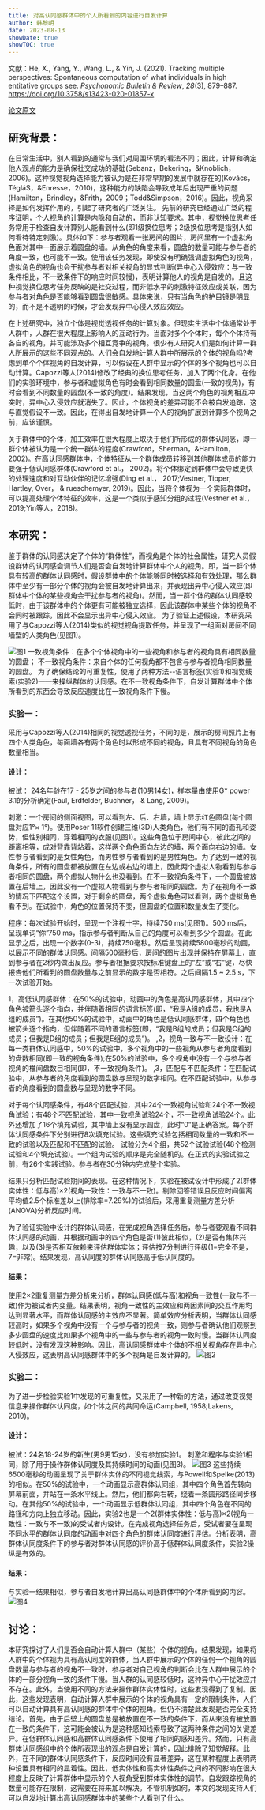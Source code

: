 ```yaml
---
title: 对高认同感群体中的个人所看到的内容进行自发计算
author: 韩黎明
date: 2023-08-13
showDate: true
showTOC: true
---
```

文献：He, X., Yang, Y., Wang, L., & Yin, J. (2021). Tracking multiple perspectives: Spontaneous computation of what individuals in high entitative groups see. _Psychonomic Bulletin & Review_, _28_(3), 879–887. https://doi.org/10.3758/s13423-020-01857-x


[论文原文](../Source_Files/2023-08-13-HLM.pdf)



## 研究背景：
在日常生活中，别人看到的通常与我们对周围环境的看法不同；因此，计算和确定他人观点的能力是确保社交成功的基础(Sebanz，Bekering，&Knoblich，2006)。这种视觉视角选择能力被认为是在非常早期的发展中就存在的(Kovács，TégláS，&Enresse，2010)，这种能力的缺陷会导致成年后出现严重的问题(Hamilton，Brindley，&Frith，2009；Todd&Simpson，2016)。因此，视角采择是如何发挥作用的，引起了研究者的广泛关注。
先前的研究已经通过广泛的程序证明，个人视角的计算是内隐和自动的，而非认知要求。其中，视觉换位思考任务常用于检查自发计算别人能看到什么(即1级换位思考；2级换位思考是指别人如何看待特定刺激)。具体如下：参与者观看一张房间的图片，房间里有一个虚拟角色面对其中一面展示着圆盘的墙。从角色的角度来看，圆盘的数量可能与参与者的角度一致，也可能不一致。使用该任务发现，即使没有明确强调虚拟角色的视角，虚拟角色的视角也会干扰参与者对相关视角的显式判断(异中心入侵效应：与一致条件相比，不一致条件下的响应时间较慢)，表明计算他人的视角是自发的。且这种视觉换位思考任务反映的是社交过程，而非低水平的刺激特征效应或关联，因为参与者对角色是否能够看到圆盘很敏感。具体来说，只有当角色的护目镜是明显的，而不是不透明的时候，才会发现异中心侵入效应效应。

在上述研究中，独立个体是视觉透视任务的计算对象。但现实生活中个体通常处于人群中，人群在很大程度上影响人的互动行为。当面对多个个体时，每个个体持有各自的视角，并可能涉及多个相互竞争的视角。很少有人研究人们是如何计算一群人所展示的这些不同观点的。人们会自发地计算人群中所展示的个体的视角吗?考虑到单个个体视角的自发计算，可以假设在人群中显示的个体的多个视角也可以自动计算。Capozzi等人(2014)修改了经典的换位思考任务，加入了两个化身。在他们的实验环境中，参与者和虚拟角色有时会看到相同数量的圆盘(一致的视角)，有时会看到不同数量的圆盘(不一致的角度)。结果发现，当这两个角色的视角相互冲突时，异中心入侵效应就消失了。因此，个体视角的差异可能不会被自发追踪，这与直觉假设不一致。因此，在得出自发地计算一个人的视角扩展到计算多个视角之前，应该谨慎。

关于群体中的个体，加工效率在很大程度上取决于他们所形成的群体认同感，即一群个体被认为是一个统一群体的程度(Crawford，Sherman，&Hamilton，2002)。在高认同感群体中，个体特征从一个群体成员转移到其他群体成员的能力要强于低认同感群体(Crawford et al.， 2002)。将个体绑定到群体中会导致更快的处理速度和对互动伙伴的记忆增强(Ding et al.， 2017;Vestner, Tipper, Hartley, Over， & rueschemyer, 2019)。因此，当将个体视为一个实际群体时，可以提高处理个体特征的效率，这是一个类似于感知分组的过程(Vestner et al.， 2019;Yin等人，2018)。

## 本研究：
鉴于群体的认同感决定了个体的“群体性”，而视角是个体的社会属性，研究人员假设群体的认同感会调节人们是否会自发地计算群体中个人的视角。即，当一群个体具有较高的群体认同感时，假设群体中的个体能够同时被选择和有效处理，那么群体中至少有一部分个体的视角会被自发地计算出来，并表现出异中心侵入效应(即群体中个体的某些视角会干扰参与者的视角)。然而，当一群个体的群体认同感较低时，由于该群体中的个体更有可能被独立选择，因此该群体中某些个体的视角不会同时被跟踪，因此不会显示出异中心侵入效应。
为了验证上述假设，本研究采用了与Capozzi等人(2014)类似的视觉视角提取任务，并呈现了一组面对房间不同墙壁的人类角色(见图1)。

![图1](../Supporting_Information/2023-08-13-HLM-Fig1.png)
一致视角条件：在多个个体视角中的一些视角和参与者的视角具有相同数量的圆盘；
不一致视角条件：来自个体的任何视角都不包含与参与者视角相同数量的圆盘。
为了确保结论的可重复性，使用了两种方法--语言标签(实验1)和视觉线索(实验2)——来操纵群体的认同感。在不一致视角条件下，自发计算群体中个体所看到的东西会导致反应速度比在一致视角条件下慢。

### 实验一：
采用与Capozzi等人(2014)相同的视觉透视任务，不同的是，展示的房间照片上有四个人类角色，每面墙各有两个角色时以形成不同的视角，且具有不同视角的角色数量相当。
#### 设计：
被试：
24名年龄在17 - 25岁之间的参与者(10男14女)，样本量由使用G* power 3.1的分析确定(Faul, Erdfelder, Buchner， & Lang, 2009)。

刺激：一个房间的侧面视图，可以看到左、后、右墙，墙上显示红色圆盘(每个圆盘对应1°× 1°)。使用Poser 11软件创建三维(3D)人类角色，他们有不同的面孔和姿势，但性别相同，穿着相同的衣服(见图1)。这些角色位于房间中心，彼此之间的距离相等，成对背靠背站着，这样两个角色面向左边的墙，两个面向右边的墙。女性参与者看到的是女性角色，而男性参与者看到的是男性角色。为了达到一致的视角条件，所有的圆盘都被放置在左边或右边的墙上，因此两个虚拟人物看到与参与者相同的圆盘，两个虚拟人物什么也没看到。在不一致视角条件下，一个圆盘被放置在后墙上，因此没有一个虚拟人物看到与参与者相同的圆盘。为了在视角不一致的情况下匹配这个设置，对于剩余的圆盘，两个虚拟角色可以看到，两个虚拟角色看不到。在试验中，角色的位置保持不变，但圆盘的位置和数量发生了变化。

程序：每次试验开始时，呈现一个注视十字，持续750 ms(见图1)。500 ms后，呈现单词“你”750 ms，指示参与者判断从自己的角度可以看到多少个圆盘。在此显示之后，出现一个数字(0-3)，持续750毫秒。然后呈现持续5800毫秒的动画，以展示不同的群体认同感。间隔500毫秒后，房间的图片出现并保持在屏幕上，直到参与者在2秒内做出反应。参与者根据要求按标准键盘上的“左”或“右”键，尽快报告他们所看到的圆盘数量与之前显示的数字是否相符。之后间隔1.5 ~ 2.5 s，下一次试验开始。

1，高低认同感群体：在50%的试验中，动画中的角色是高认同感群体，其中四个角色被箭头逐个指向，并伴随着相同的语言标签(即，“我是A组的成员，我也是A组的成员”)。在其他50%的试验中，动画中的角色是低认同感群体，四个角色也被箭头逐个指向，但伴随着不同的语言标签(即，“我是B组的成员；但我是C组的成员；但我是D组的成员；但我是E组的成员”)。
,2，视角一致与不一致设计：在每一类群体认同感中，50%的试验中，多个视角中的一些视角从参与者角度看到的盘数相同(即一致的视角条件);在50%的试验中，多个视角中没有一个与参与者视角的椎间盘数目相同(即，不一致视角条件)。
,3，匹配与不匹配条件：在匹配试验中，从参与者的角度看到的圆盘数与呈现的数字相同。在不匹配试验中，从参与者的角度看到的圆盘数与呈现的数字不同。

对于每个认同感条件，有48个匹配试验，其中24个一致视角试验和24个不一致视角试验；有48个不匹配试验，其中一致视角试验24个，不一致视角试验24个。此外还增加了16个填充试验，其中墙上没有显示圆盘，此时“0”是正确答案。每个群体认同感条件下分别进行8次填充试验。这些填充试验包括相同数量的一致和不一致的试验以及匹配和不匹配的试验。
试验分为4个组，共52个试验试验(48个检测试验和4个填充试验)。一个组内试验的顺序是完全随机的。在正式的实验试验之前，有26个实践试验。参与者在30分钟内完成整个实验。

结果只分析匹配试验期间的表现。在这种情况下，实验在被试设计中形成了2(群体实体性：低与高)×2(视角一致性：一致与不一致)。剔除回答错误且反应时间偏离平均值2.5个标准差以上(排除率=7.29%)的试验后，采用重复测量方差分析(ANOVA)分析反应时间。

为了验证实验中设计的群体认同感，在完成视角选择任务后，参与者要观看不同群体认同感的动画，并根据动画中的四个角色是否(1)彼此相似，(2)是否有集体兴趣，以及(3)是否相互依赖来评估群体实体；评估按7分制进行评级(1=完全不是，7=非常)。结果发现，高认同度的群体认同感高于低认同度的。


#### 结果：
使用2×2重复测量方差分析来分析，群体认同感(低与高)和视角一致性(一致与不一致)作为被试者内变量。结果表明，视角一致性的主效应和两因素间的交互作用均达到显著水平，而群体认同感的主效应不显著。简单效应分析表明，当群体认同感较高时，如果多个视角中没有一个与参与者的视角一致，则参与者确认他们观察到多少圆盘的速度比如果多个视角中的一些与参与者的视角一致时慢。当群体认同度较低时，没有发现这种影响。因此，高认同感群体中个体的不相关视角存在异中心入侵效应，这表明高认同感群体中的多个视角是自发计算的。
![图2](../Supporting_Information/2023-08-13-HLM-Fig2.png)
### 实验二：
为了进一步检验实验1中发现的可重复性，又采用了一种新的方法，通过改变视觉信息来操作群体认同度，如个体之间的共同命运(Campbell, 1958;Lakens, 2010)。
#### 设计：
被试：24名18-24岁的新生(男9男15女)，没有参加实验1。
刺激和程序与实验1相同，除了用于操作群体认同度及其持续时间的动画(见图3)。
![图3](../Supporting_Information/2023-08-13-HLM-Fig3.png)
这些持续6500毫秒的动画呈现了关于群体实体的不同视觉线索，与Powell和Spelke(2013)的相似。在50%的试验中，一个动画显示高群体认同组，其中四个角色首先转向屏幕前面，并站在一条水平线上。然后，他们都向右转，绕着一条圆形路径同步移动。在其他50%的试验中，一个动画显示低群体认同组，其中四个角色在不同的路径和方向上独立移动。因此，实验2也是一个2(群体实体性：低与高)×2(视角一致性：一致与不一致)的受试者内设计。在完成视角选择任务后，受试者要在呈现不同水平的群体认同度的动画中对四个角色的群体认同度进行评估。分析表明，高群体认同度条件下的参与者对群体认同感的评价高于低群体认同度条件，实验2操纵是有效的。

#### 结果：
与实验一结果相似，参与者自发地计算出高认同感群体中的个体所看到的内容。
![图4](../Supporting_Information/2023-08-13-HLM-Fig4.png)
## 讨论：
本研究探讨了人们是否会自动计算人群中（某些）个体的视角。结果发现，如果将人群中的个体视为具有高认同度的群体，当人群中展示的个体的任何一个视角的圆盘数量与参与者的视角不一致时，参与者对自己视角的判断会比在人群中展示的个体的一部分视角一致的条件下慢。当人群的认同感较低时，这种异中心干扰效应并不存在。此外，当使用不同的方法来操作群体实体性时，这些发现得到了复制。因此，这些发现表明，自动计算人群中展示的个体的视角具有一定的限制条件，人们可以自动计算具有高认同感的群体中个体的视角。但仍不清楚此发现是否完全支持结论。首先，由于后壁上的圆盘总是被放置在不一致的条件下，而从来没有被放置在一致的条件下，这可能会被认为是这种感知线索导致了这两种条件之间的关键差异。在低群体认同感和高群体认同感条件下使用了相同的感知差异。然而，只有高群体认同感组中的个体所表现出的观点是自发计算的，因此排除了知觉解释。此外，在不同的群体认同感条件下，反应时间没有显著差异，这在某种程度上表明两种设置具有相同的显着性。因此，低实体性和高实体性条件之间的不同影响在很大程度上反映了计算群体中显示的个人视角受到群体实体性的调节。自发跟踪视角的数量可能存在限制，这需要在将来加以解决。不管机制如何，本文的发现支持人们可以自发地计算出高认同感群体中的某些个人看到了什么。

